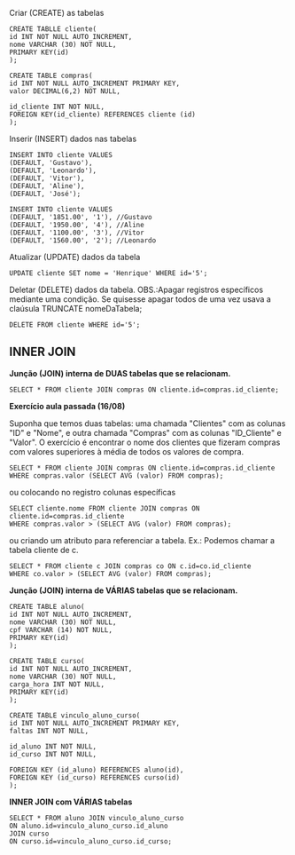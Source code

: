 Criar (CREATE) as tabelas
```
CREATE TABLLE cliente(
id INT NOT NULL AUTO_INCREMENT,
nome VARCHAR (30) NOT NULL,
PRIMARY KEY(id)
);
```
```
CREATE TABLE compras(
id INT NOT NULL AUTO_INCREMENT PRIMARY KEY,
valor DECIMAL(6,2) NOT NULL,

id_cliente INT NOT NULL,
FOREIGN KEY(id_cliente) REFERENCES cliente (id)
);
```
Inserir (INSERT) dados nas tabelas
```
INSERT INTO cliente VALUES
(DEFAULT, 'Gustavo'),
(DEFAULT, 'Leonardo'),
(DEFAULT, 'Vitor'),
(DEFAULT, 'Aline'),
(DEFAULT, 'José');
```
```
INSERT INTO cliente VALUES
(DEFAULT, '1851.00', '1'), //Gustavo
(DEFAULT, '1950.00', '4'), //Aline
(DEFAULT, '1100.00', '3'), //Vitor
(DEFAULT, '1560.00', '2'); //Leonardo
```
Atualizar (UPDATE) dados da tabela
```
UPDATE cliente SET nome = 'Henrique' WHERE id='5';
```
Deletar (DELETE) dados da tabela. OBS.:Apagar registros específicos mediante uma condição. Se quisesse apagar todos de uma vez usava a claúsula TRUNCATE nomeDaTabela;
```
DELETE FROM cliente WHERE id='5';
```
INNER JOIN
-
**Junção (JOIN) interna de DUAS tabelas que se relacionam.**
```
SELECT * FROM cliente JOIN compras ON cliente.id=compras.id_cliente;
```
**Exercício aula passada (16/08)**

Suponha que temos duas tabelas: uma chamada "Clientes" com as colunas "ID" e "Nome", e outra chamada "Compras" com as colunas "ID_Cliente" e "Valor". O exercício é encontrar o nome dos clientes que fizeram compras com valores superiores à média de todos os valores de compra.

```
SELECT * FROM cliente JOIN compras ON cliente.id=compras.id_cliente
WHERE compras.valor (SELECT AVG (valor) FROM compras);
```
ou colocando no registro colunas específicas
```
SELECT cliente.nome FROM cliente JOIN compras ON cliente.id=compras.id_cliente
WHERE compras.valor > (SELECT AVG (valor) FROM compras);
```
ou criando um atributo para referenciar a tabela. Ex.: Podemos chamar a tabela cliente de c.
```
SELECT * FROM cliente c JOIN compras co ON c.id=co.id_cliente
WHERE co.valor > (SELECT AVG (valor) FROM compras);
```
**Junção (JOIN) interna de VÁRIAS tabelas que se relacionam.**

```
CREATE TABLE aluno(
id INT NOT NULL AUTO_INCREMENT,
nome VARCHAR (30) NOT NULL,
cpf VARCHAR (14) NOT NULL,
PRIMARY KEY(id)
);
```

```
CREATE TABLE curso(
id INT NOT NULL AUTO_INCREMENT,
nome VARCHAR (30) NOT NULL,
carga_hora INT NOT NULL,
PRIMARY KEY(id)
);
```
```
CREATE TABLE vinculo_aluno_curso(
id INT NOT NULL AUTO_INCREMENT PRIMARY KEY,
faltas INT NOT NULL,

id_aluno INT NOT NULL,
id_curso INT NOT NULL,

FOREIGN KEY (id_aluno) REFERENCES aluno(id),
FOREIGN KEY (id_curso) REFERENCES curso(id)
);
```
**INNER JOIN com VÁRIAS tabelas**
```
SELECT * FROM aluno JOIN vinculo_aluno_curso
ON aluno.id=vinculo_aluno_curso.id_aluno
JOIN curso
ON curso.id=vinculo_aluno_curso.id_curso;
```
